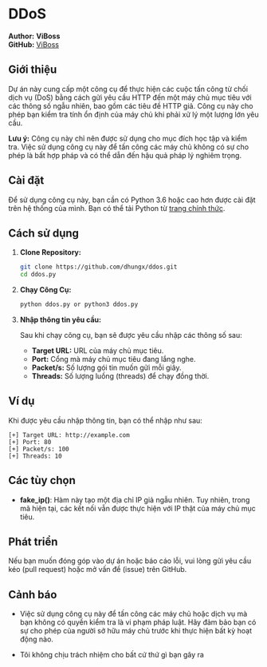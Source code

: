 # DDoS

**Author:** __ViBoss__  
**GitHub:** [ViBoss](https://github.com/dhungx)

## Giới thiệu

Dự án này cung cấp một công cụ để thực hiện các cuộc tấn công từ chối dịch vụ (DoS) bằng cách gửi yêu cầu HTTP đến một máy chủ mục tiêu với các thông số ngẫu nhiên, bao gồm các tiêu đề HTTP giả. Công cụ này cho phép bạn kiểm tra tính ổn định của máy chủ khi phải xử lý một lượng lớn yêu cầu.

**Lưu ý:** Công cụ này chỉ nên được sử dụng cho mục đích học tập và kiểm tra. Việc sử dụng công cụ này để tấn công các máy chủ không có sự cho phép là bất hợp pháp và có thể dẫn đến hậu quả pháp lý nghiêm trọng.

## Cài đặt

Để sử dụng công cụ này, bạn cần có Python 3.6 hoặc cao hơn được cài đặt trên hệ thống của mình. Bạn có thể tải Python từ [trang chính thức](https://www.python.org/).

## Cách sử dụng

1. **Clone Repository:**

   ```bash
   git clone https://github.com/dhungx/ddos.git
   cd ddos.py
   ```

2. **Chạy Công Cụ:**

   ```bash
   python ddos.py or python3 ddos.py
   ```

3. **Nhập thông tin yêu cầu:**

   Sau khi chạy công cụ, bạn sẽ được yêu cầu nhập các thông số sau:
   
   - **Target URL:** URL của máy chủ mục tiêu.
   - **Port:** Cổng mà máy chủ mục tiêu đang lắng nghe.
   - **Packet/s:** Số lượng gói tin muốn gửi mỗi giây.
   - **Threads:** Số lượng luồng (threads) để chạy đồng thời.

## Ví dụ

Khi được yêu cầu nhập thông tin, bạn có thể nhập như sau:

```
[+] Target URL: http://example.com
[+] Port: 80
[+] Packet/s: 100
[+] Threads: 10
```

## Các tùy chọn

- **fake_ip()**: Hàm này tạo một địa chỉ IP giả ngẫu nhiên. Tuy nhiên, trong mã hiện tại, các kết nối vẫn được thực hiện với IP thật của máy chủ mục tiêu.

## Phát triển

Nếu bạn muốn đóng góp vào dự án hoặc báo cáo lỗi, vui lòng gửi yêu cầu kéo (pull request) hoặc mở vấn đề (issue) trên GitHub.

## Cảnh báo

- Việc sử dụng công cụ này để tấn công các máy chủ hoặc dịch vụ mà bạn không có quyền kiểm tra là vi phạm pháp luật. Hãy đảm bảo bạn có sự cho phép của người sở hữu máy chủ trước khi thực hiện bất kỳ hoạt động nào.

- Tôi không chịu trách nhiệm cho bất cứ thứ gì bạn gây ra 

